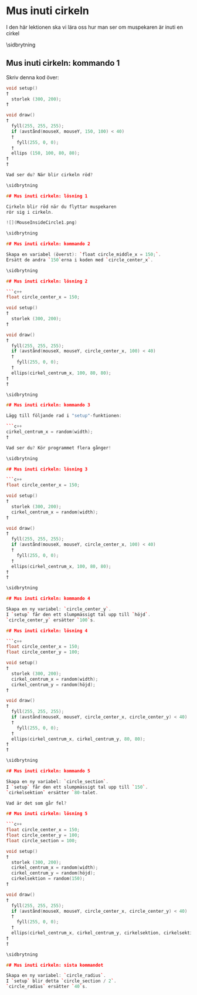 # Mus inuti cirkeln

I den här lektionen ska vi lära oss hur man ser om muspekaren är inuti en cirkel

\sidbrytning

## Mus inuti cirkeln: kommando 1

Skriv denna kod över:

```c++
void setup()
†
  storlek (300, 200);
†

void draw()
†
  fyll(255, 255, 255);
  if (avstånd(mouseX, mouseY, 150, 100) < 40)
  †
    fyll(255, 0, 0);
  †
  ellips (150, 100, 80, 80);
†
†

Vad ser du? När blir cirkeln röd?

\sidbrytning

## Mus inuti cirkeln: lösning 1

Cirkeln blir röd när du flyttar muspekaren
rör sig i cirkeln.

![](MouseInsideCircle1.png)

\sidbrytning

## Mus inuti cirkeln: kommando 2

Skapa en variabel (överst): `float circle_middle_x = 150;`.
Ersätt de andra `150`erna i koden med `circle_center_x`.

\sidbrytning

## Mus inuti cirkeln: lösning 2

```c++
float circle_center_x = 150;

void setup()
†
  storlek (300, 200);
†

void draw()
†
  fyll(255, 255, 255);
  if (avstånd(mouseX, mouseY, circle_center_x, 100) < 40)
  †
    fyll(255, 0, 0);
  †
  ellips(cirkel_centrum_x, 100, 80, 80);
†
†

\sidbrytning

## Mus inuti cirkeln: kommando 3

Lägg till följande rad i "setup"-funktionen:

```c++
cirkel_centrum_x = random(width);
†

Vad ser du? Kör programmet flera gånger!

\sidbrytning

## Mus inuti cirkeln: lösning 3

```c++
float circle_center_x = 150;

void setup()
†
  storlek (300, 200);
  cirkel_centrum_x = random(width);
†

void draw()
†
  fyll(255, 255, 255);
  if (avstånd(mouseX, mouseY, circle_center_x, 100) < 40)
  †
    fyll(255, 0, 0);
  †
  ellips(cirkel_centrum_x, 100, 80, 80);
†
†

\sidbrytning

## Mus inuti cirkeln: kommando 4

Skapa en ny variabel: `circle_center_y`.
I `setup` får den ett slumpmässigt tal upp till `höjd`.
`circle_center_y` ersätter `100`s.

## Mus inuti cirkeln: lösning 4

```c++
float circle_center_x = 150;
float circle_center_y = 100;

void setup()
†
  storlek (300, 200);
  cirkel_centrum_x = random(width);
  cirkel_centrum_y = random(höjd);
†

void draw()
†
  fyll(255, 255, 255);
  if (avstånd(mouseX, mouseY, circle_center_x, circle_center_y) < 40)
  †
    fyll(255, 0, 0);
  †
  ellips(cirkel_centrum_x, cirkel_centrum_y, 80, 80);
†
†

\sidbrytning

## Mus inuti cirkeln: kommando 5

Skapa en ny variabel: `circle_section`.
I `setup` får den ett slumpmässigt tal upp till `150`.
`cirkelsektion` ersätter `80-talet.

Vad är det som går fel?

## Mus inuti cirkeln: lösning 5

```c++
float circle_center_x = 150;
float circle_center_y = 100;
float circle_section = 100;

void setup()
†
  storlek (300, 200);
  cirkel_centrum_x = random(width);
  cirkel_centrum_y = random(höjd);
  cirkelsektion = random(150);
†

void draw()
†
  fyll(255, 255, 255);
  if (avstånd(mouseX, mouseY, circle_center_x, circle_center_y) < 40)
  †
    fyll(255, 0, 0);
  †
  ellips(cirkel_centrum_x, cirkel_centrum_y, cirkelsektion, cirkelsektion);
†
†

\sidbrytning

## Mus inuti cirkeln: sista kommandot

Skapa en ny variabel: `circle_radius`.
I `setup` blir detta `circle_section / 2`.
`circle_radius` ersätter `40`s.
